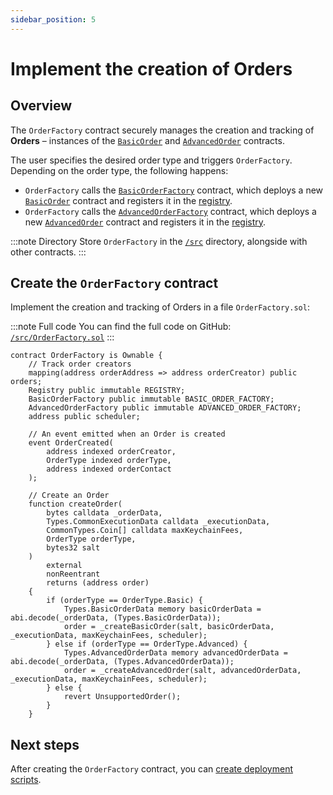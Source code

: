 ```yaml
---
sidebar_position: 5
---
```


# Implement the creation of Orders

## Overview

The `OrderFactory` contract securely manages the creation and tracking of **Orders** – instances of the [`BasicOrder`](../implement-automated-orders/implement-orders) and [`AdvancedOrder`](../implement-automated-orders-with-price-prediction/implement-orders) contracts.

The user specifies the desired order type and triggers `OrderFactory`. Depending on the order type, the following happens:
- `OrderFactory` calls the [`BasicOrderFactory`](../implement-automated-orders/implement-the-creation-of-orders) contract, which deploys a new [`BasicOrder`](../implement-automated-orders/implement-orders) contract and registers it in the [registry](create-helpers-and-utils#3-implement-the-registry).
- `OrderFactory` calls the [`AdvancedOrderFactory`](../implement-automated-orders-with-price-prediction/implement-the-creation-of-orders) contract, which deploys a new [`AdvancedOrder`](../implement-automated-orders-with-price-prediction/implement-orders) contract and registers it in the [registry](create-helpers-and-utils#3-implement-the-registry).

:::note Directory
Store `OrderFactory` in the [`/src`](https://github.com/warden-protocol/wardenprotocol/blob/main/solidity/orders/src) directory, alongside with other contracts.
:::

## Create the `OrderFactory` contract

Implement the creation and tracking of Orders in a file `OrderFactory.sol`:

:::note Full code
You can find the full code on GitHub: [`/src/OrderFactory.sol`](https://github.com/warden-protocol/wardenprotocol/blob/main/solidity/orders/src/OrderFactory.sol)
:::

```solidity title="/src/OrderFactory.sol"
contract OrderFactory is Ownable {
    // Track order creators
    mapping(address orderAddress => address orderCreator) public orders;
    Registry public immutable REGISTRY;
    BasicOrderFactory public immutable BASIC_ORDER_FACTORY;
    AdvancedOrderFactory public immutable ADVANCED_ORDER_FACTORY;
    address public scheduler;

    // An event emitted when an Order is created
    event OrderCreated(
        address indexed orderCreator, 
        OrderType indexed orderType, 
        address indexed orderContact
    );

    // Create an Order
    function createOrder(
        bytes calldata _orderData,
        Types.CommonExecutionData calldata _executionData,
        CommonTypes.Coin[] calldata maxKeychainFees,
        OrderType orderType,
        bytes32 salt
    )
        external
        nonReentrant
        returns (address order)
    {
        if (orderType == OrderType.Basic) {
            Types.BasicOrderData memory basicOrderData = abi.decode(_orderData, (Types.BasicOrderData));
            order = _createBasicOrder(salt, basicOrderData, _executionData, maxKeychainFees, scheduler);
        } else if (orderType == OrderType.Advanced) {
            Types.AdvancedOrderData memory advancedOrderData = abi.decode(_orderData, (Types.AdvancedOrderData));
            order = _createAdvancedOrder(salt, advancedOrderData, _executionData, maxKeychainFees, scheduler);
        } else {
            revert UnsupportedOrder();
        }
    }
```

## Next steps

After creating the `OrderFactory` contract, you can [create deployment scripts](create-deployment-scripts).
